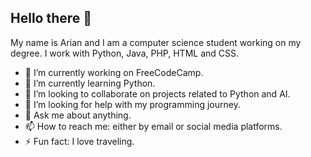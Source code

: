 ## Hello there 👋

My name is Arian and I am a computer science student working on my degree. I work with Python, Java, PHP, HTML and CSS. 

- 🔭 I’m currently working on FreeCodeCamp.
- 🌱 I’m currently learning Python.
- 👯 I’m looking to collaborate on projects related to Python and AI.
- 🤔 I’m looking for help with my programming journey.
- 💬 Ask me about anything.
- 📫 How to reach me: either by email or social media platforms.
- ⚡ Fun fact: I love traveling.
<!--
**ArianDK/ArianDK** is a ✨ _special_ ✨ repository because its `README.md` (this file) appears on your GitHub profile.
